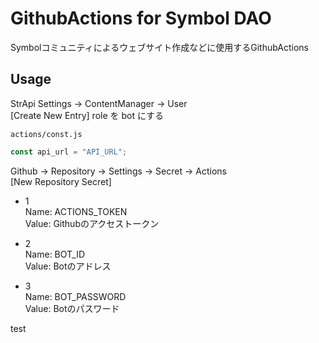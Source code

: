 # GithubActions for Symbol DAO

Symbolコミュニティによるウェブサイト作成などに使用するGithubActions

## Usage

StrApi
Settings -> ContentManager -> User<br>
[Create New Entry]
role を bot にする<br>

`actions/const.js`
``` javascript
const api_url = "API_URL";
```

Github -> Repository -> Settings -> Secret -> Actions<br>
[New Repository Secret]

- 1<br>
Name: ACTIONS_TOKEN<br>
Value: Githubのアクセストークン

- 2<br>
Name: BOT_ID<br>
Value: Botのアドレス

- 3<br>
Name: BOT_PASSWORD<br>
Value: Botのパスワード

test

